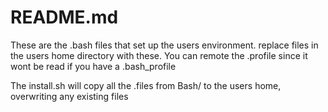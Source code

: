 # README.md

These are the .bash files that set up the users environment. replace files in the users home directory with these.
You can remote the .profile since it wont be read if you have a .bash_profile

The install.sh will copy all the .files from Bash/ to the users home, overwriting any existing files